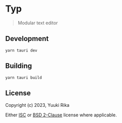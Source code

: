 # Typ

> Modular text editor

## Development

```shell
yarn tauri dev
```

## Building

```shell
yarn tauri build
```

## License

Copyright (c) 2023, Yuuki Rika

Either [ISC](LICENSE-ISC) or [BSD 2-Clause](LICENSE-BSD) license where applicable.

